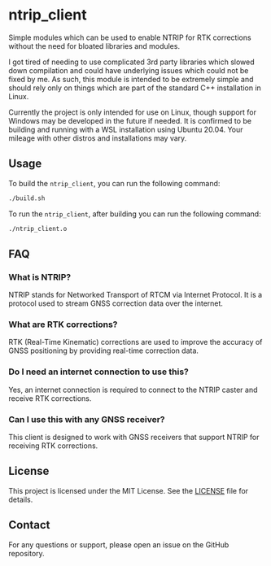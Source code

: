 # ntrip_client
Simple modules which can be used to enable NTRIP for RTK corrections without the need for bloated libraries and modules. 

I got tired of needing to use complicated 3rd party libraries which slowed down compilation and could have underlying issues which could not be fixed by me. As such, this module is intended to be extremely simple and should rely only on things which are part of the standard C++ installation in Linux. 

Currently the project is only intended for use on Linux, though support for Windows may be developed in the future if needed. It is confirmed to be building and running with a WSL installation using Ubuntu 20.04. Your mileage with other distros and installations may vary.

## Usage

To build the `ntrip_client`, you can run the following command:

```sh
./build.sh
```

To run the `ntrip_client`, after building you can run the following command:

```sh
./ntrip_client.o
```

## FAQ

### What is NTRIP?

NTRIP stands for Networked Transport of RTCM via Internet Protocol. It is a protocol used to stream GNSS correction data over the internet.

### What are RTK corrections?

RTK (Real-Time Kinematic) corrections are used to improve the accuracy of GNSS positioning by providing real-time correction data.

### Do I need an internet connection to use this?

Yes, an internet connection is required to connect to the NTRIP caster and receive RTK corrections.

### Can I use this with any GNSS receiver?

This client is designed to work with GNSS receivers that support NTRIP for receiving RTK corrections.

## License

This project is licensed under the MIT License. See the [LICENSE](LICENSE) file for details.

## Contact

For any questions or support, please open an issue on the GitHub repository.
